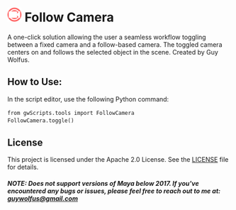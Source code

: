 # ![Follow Camera](https://github.com/guywolfus/gwScripts/blob/main/icons/follow_camera.png) Follow Camera
A one-click solution allowing the user a seamless workflow toggling between a fixed camera and a follow-based camera. The toggled camera centers on and follows the selected object in the scene. 
Created by Guy Wolfus.

## How to Use:
In the script editor, use the following Python command:
```markdown
from gwScripts.tools import FollowCamera
FollowCamera.toggle()
```

## License
This project is licensed under the Apache 2.0 License. See the [LICENSE](https://github.com/guywolfus/gwScripts/blob/main/LICENSE) file for details.

##### NOTE: Does not support versions of Maya below 2017. If you've encountered any bugs or issues, please feel free to reach out to me at: <guywolfus@gmail.com>
